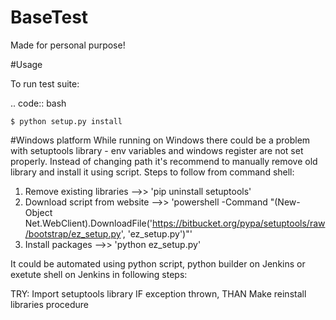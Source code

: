 # BaseTest
Made for personal purpose!

#Usage

To run test suite:

.. code:: bash

    $ python setup.py install

#Windows platform
While running on Windows there could be a problem with setuptools library - env variables and windows register are not set properly.
Instead of changing path it's recommend to manually remove old library and install it using script. Steps to follow from command shell:

1) Remove existing libraries -->> 'pip uninstall setuptools'
2) Download script from website -->> 'powershell -Command "(New-Object Net.WebClient).DownloadFile('https://bitbucket.org/pypa/setuptools/raw/bootstrap/ez_setup.py', 'ez_setup.py')"'
3) Install packages -->> 'python ez_setup.py'


It could be automated using python script, python builder on Jenkins or exetute shell on Jenkins in following steps:

TRY:
    Import setuptools library
IF exception thrown, THAN
    Make reinstall libraries procedure